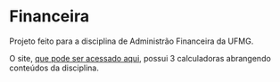 # Financeira

Projeto feito para a disciplina de Administrão Financeira da UFMG.

O site, [que pode ser acessado aqui](https://vlamartine.github.io/Financeira/), possui 3 calculadoras abrangendo conteúdos da disciplina.
